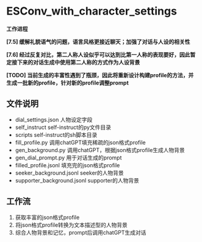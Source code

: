# ESConv_with_character_settings
**工作进程**

**[7.5] 缓解礼貌语气的问题，语言风格更接近聊天；加强了对话与人设的相关性**

**[7.6] 经过反复对比，第二人称人设似乎可以达到比第一人称的表现要好，因此暂定接下来的对话生成中使用第二人称的方式作为人设背景**

**[TODO] 当前生成的丰富性遇到了瓶颈，因此将重新设计构建profile的方法，并生成一批新的profile，针对新的profile调整prompt**

## 文件说明
- dial_settings.json 人物设定字段
- self_instruct self-instruct的py文件目录
- scripts self-instruct的sh脚本目录
- fill_profile.py 调用chatGPT填充稀疏的json格式profile
- gen_background.py 调用chatGPT，根据json格式profile生成人物背景
- gen_dial_prompt.py 用于对话生成的prompt
- filled_profile.jsonl 填充完的json格式profile
- seeker_background.jsonl seeker的人物背景
- supporter_background.jsonl supporter的人物背景

## 工作流
1. 获取丰富的json格式profile
2. 将json格式profile转换为文本描述型的人物背景
3. 综合人物背景和记忆，prompt后调用chatGPT生成对话
